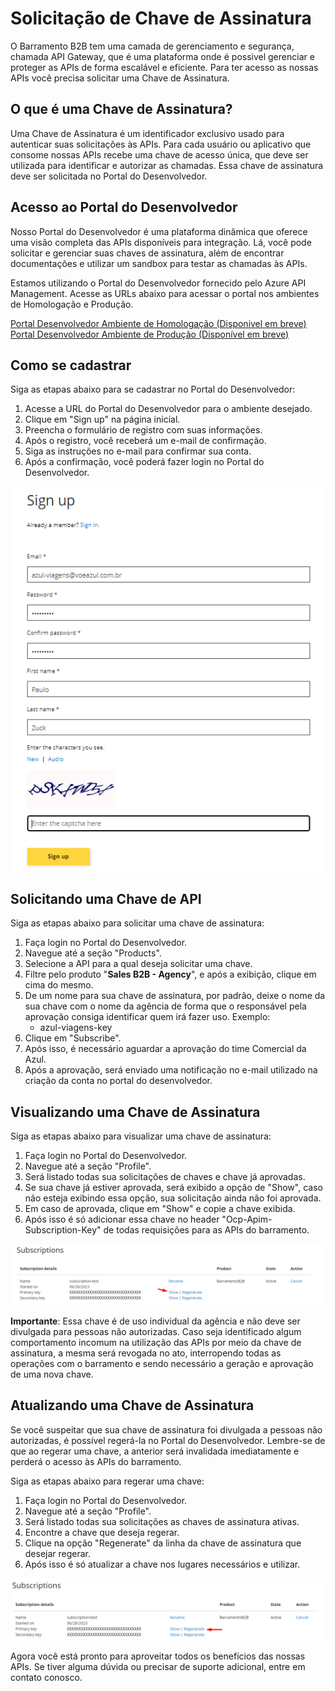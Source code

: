 # Solicitação de Chave de Assinatura

O Barramento B2B tem uma camada de gerenciamento e segurança, chamada API Gateway, que é uma plataforma onde é possivel gerenciar e proteger as APIs de forma escalável e eficiente. Para ter acesso as nossas APIs você precisa solicitar uma Chave de Assinatura.

## O que é uma Chave de Assinatura?

Uma Chave de Assinatura é um identificador exclusivo usado para autenticar suas solicitações às APIs. Para cada usuário ou aplicativo que consome nossas APIs recebe uma chave de acesso única, que deve ser utilizada para identificar e autorizar as chamadas.
Essa chave de assinatura deve ser solicitada no Portal do Desenvolvedor.

## Acesso ao Portal do Desenvolvedor

Nosso Portal do Desenvolvedor é uma plataforma dinâmica que oferece uma visão completa das APIs disponíveis para integração. Lá, você pode solicitar e gerenciar suas chaves de assinatura, além de encontrar documentações e utilizar um sandbox para testar as chamadas às APIs.

Estamos utilizando o Portal do Desenvolvedor fornecido pelo Azure API Management. Acesse as URLs abaixo para acessar o portal nos ambientes de Homologação e Produção.

[Portal Desenvolvedor Ambiente de Homologação (Disponivel em breve)]()   
[Portal Desenvolvedor Ambiente de Produção (Disponível em breve)]()

## Como se cadastrar

Siga as etapas abaixo para se cadastrar no Portal do Desenvolvedor:

1. Acesse a URL do Portal do Desenvolvedor para o ambiente desejado.
2. Clique em "Sign up" na página inicial.
3. Preencha o formulário de registro com suas informações.
4. Após o registro, você receberá um e-mail de confirmação.
5. Siga as instruções no e-mail para confirmar sua conta.
6. Após a confirmação, você poderá fazer login no Portal do Desenvolvedor.

![Signup](/docs/assets/subkey-signup.png)

## Solicitando uma Chave de API

Siga as etapas abaixo para solicitar uma chave de assinatura:

1. Faça login no Portal do Desenvolvedor.
2. Navegue até a seção "Products".
3. Selecione a API para a qual deseja solicitar uma chave.
4. Filtre pelo produto "__Sales B2B - Agency__", e após a exibição, clique em cima do mesmo.
5. De um nome para sua chave de assinatura, por padrão, deixe o nome da sua chave com o nome da agência de forma que o responsável pela aprovação consiga identificar quem irá fazer uso. Exemplo:
    - azul-viagens-key
6. Clique em "Subscribe".
7. Após isso, é necessário aguardar a aprovação do time Comercial da Azul.
8. Após a aprovação, será enviado uma notificação no e-mail utilizado na criação da conta no portal do desenvolvedor.

## Visualizando uma Chave de Assinatura

Siga as etapas abaixo para visualizar uma chave de assinatura:

1. Faça login no Portal do Desenvolvedor.
2. Navegue até a seção "Profile".
3. Será listado todas sua solicitações de chaves e chave já aprovadas.
4. Se sua chave já estiver aprovada, será exibido a opção de "Show", caso não esteja exibindo essa opção, sua solicitação ainda não foi aprovada.
4. Em caso de aprovada, clique em "Show" e copie a chave exibida.
5. Após isso é só adicionar essa chave no header "Ocp-Apim-Subscription-Key" de todas requisições para as APIs do barramento.

![Subscriptions](/docs/assets/subkey-show-key.png)

__Importante__: Essa chave é de uso individual da agência e não deve ser divulgada para pessoas não autorizadas.
Caso seja identificado algum comportamento incomum na utilização das APIs por meio da chave de assinatura, a mesma será revogada no ato, interropendo todas as operações com o barramento e sendo necessário a geração e aprovação de uma nova chave.

## Atualizando uma Chave de Assinatura

Se você suspeitar que sua chave de assinatura foi divulgada a pessoas não autorizadas, é possível regerá-la no Portal do Desenvolvedor. Lembre-se de que ao regerar uma chave, a anterior será invalidada imediatamente e perderá o acesso às APIs do barramento.

Siga as etapas abaixo para regerar uma chave:

1. Faça login no Portal do Desenvolvedor.
2. Navegue até a seção "Profile".
3. Será listado todas sua solicitações as chaves de assinatura ativas.
4. Encontre a chave que deseja regerar.
5. Clique na opção "Regenerate" da linha da chave de assinatura que desejar regerar.
6. Após isso é só atualizar a chave nos lugares necessários e utilizar.

![Regenerate Subscription Key](/docs/assets/subkey-regenerate-key.png)

Agora você está pronto para aproveitar todos os benefícios das nossas APIs. Se tiver alguma dúvida ou precisar de suporte adicional, entre em contato conosco.